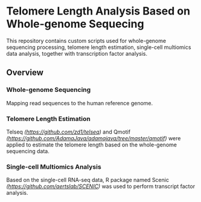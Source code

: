 # Telomere Length Analysis Based on Whole-genome Sequecing

This repository contains custom scripts used for whole-genome sequencing processing, telomere length estimation, single-cell multiomics data analysis, together with transcription factor analysis.

## Overview

### Whole-genome Sequencing 
Mapping read sequences to the human reference genome.

### Telomere Length Estimation
Telseq *(https://github.com/zd1/telseq)* and Qmotif *(https://github.com/AdamaJava/adamajava/tree/master/qmotif)* were applied to estimate the telomere length based on the whole-genome sequencing data.

### Single-cell Multiomics Analysis
Based on the single-cell RNA-seq data, R package named Scenic *(https://github.com/aertslab/SCENIC)* was used to perform transcript factor analysis.

